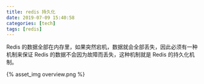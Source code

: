 ```yaml
---
title: redis 持久化
date: 2019-07-09 15:40:58
categories: [tech]
tags: [redis]
---
```


Redis 的数据全部在内存里，如果突然宕机，数据就会全部丢失，因此必须有一种机制来保证 Redis 的数据不会因为故障而丢失，这种机制就是 Redis 的持久化机制。
<escape><!-- more --></escape>

{% asset_img overview.png %}